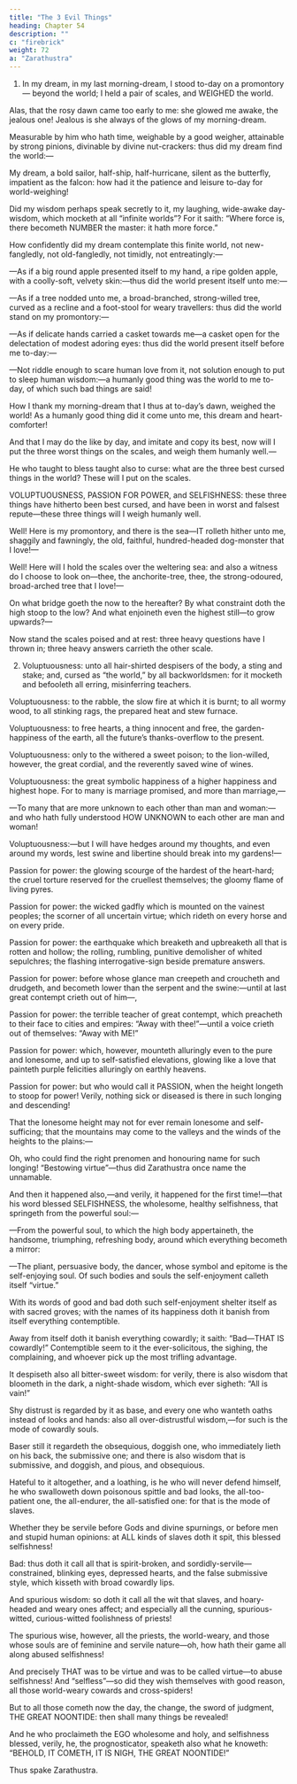```yaml
---
title: "The 3 Evil Things"
heading: Chapter 54
description: ""
c: "firebrick"
weight: 72
a: "Zarathustra"
---
```



1. In my dream, in my last morning-dream, I stood to-day on a promontory— beyond the world; I held a pair of scales, and WEIGHED the world.

Alas, that the rosy dawn came too early to me: she glowed me awake, the jealous one! Jealous is she always of the glows of my morning-dream.

Measurable by him who hath time, weighable by a good weigher, attainable by strong pinions, divinable by divine nut-crackers: thus did my dream find the world:—

My dream, a bold sailor, half-ship, half-hurricane, silent as the butterfly, impatient as the falcon: how had it the patience and leisure to-day for world-weighing!

Did my wisdom perhaps speak secretly to it, my laughing, wide-awake day-wisdom, which mocketh at all “infinite worlds”? For it saith: “Where force is, there becometh NUMBER the master: it hath more force.”

How confidently did my dream contemplate this finite world, not new-fangledly, not old-fangledly, not timidly, not entreatingly:—

—As if a big round apple presented itself to my hand, a ripe golden apple, with a coolly-soft, velvety skin:—thus did the world present itself unto me:—

—As if a tree nodded unto me, a broad-branched, strong-willed tree, curved as a recline and a foot-stool for weary travellers: thus did the world stand on my promontory:—

—As if delicate hands carried a casket towards me—a casket open for the delectation of modest adoring eyes: thus did the world present itself before me to-day:—

—Not riddle enough to scare human love from it, not solution enough to put to sleep human wisdom:—a humanly good thing was the world to me to-day, of which such bad things are said!

How I thank my morning-dream that I thus at to-day’s dawn, weighed the world! As a humanly good thing did it come unto me, this dream and heart-comforter!

And that I may do the like by day, and imitate and copy its best, now will I put the three worst things on the scales, and weigh them humanly well.—

He who taught to bless taught also to curse: what are the three best cursed things in the world? These will I put on the scales.

VOLUPTUOUSNESS, PASSION FOR POWER, and SELFISHNESS: these three things have hitherto been best cursed, and have been in worst and falsest repute—these three things will I weigh humanly well.

Well! Here is my promontory, and there is the sea—IT rolleth hither unto me, shaggily and fawningly, the old, faithful, hundred-headed dog-monster that I love!—

Well! Here will I hold the scales over the weltering sea: and also a witness do I choose to look on—thee, the anchorite-tree, thee, the strong-odoured, broad-arched tree that I love!—

On what bridge goeth the now to the hereafter? By what constraint doth the high stoop to the low? And what enjoineth even the highest still—to grow upwards?—

Now stand the scales poised and at rest: three heavy questions have I thrown in; three heavy answers carrieth the other scale.


2. Voluptuousness: unto all hair-shirted despisers of the body, a sting and stake; and, cursed as “the world,” by all backworldsmen: for it mocketh and befooleth all erring, misinferring teachers.

Voluptuousness: to the rabble, the slow fire at which it is burnt; to all wormy wood, to all stinking rags, the prepared heat and stew furnace.

Voluptuousness: to free hearts, a thing innocent and free, the garden-happiness of the earth, all the future’s thanks-overflow to the present.

Voluptuousness: only to the withered a sweet poison; to the lion-willed, however, the great cordial, and the reverently saved wine of wines.

Voluptuousness: the great symbolic happiness of a higher happiness and highest hope. For to many is marriage promised, and more than marriage,—

—To many that are more unknown to each other than man and woman:—and who hath fully understood HOW UNKNOWN to each other are man and woman!

Voluptuousness:—but I will have hedges around my thoughts, and even around my words, lest swine and libertine should break into my gardens!—

Passion for power: the glowing scourge of the hardest of the heart-hard; the cruel torture reserved for the cruellest themselves; the gloomy flame of living pyres.

Passion for power: the wicked gadfly which is mounted on the vainest peoples; the scorner of all uncertain virtue; which rideth on every horse and on every pride.

Passion for power: the earthquake which breaketh and upbreaketh all that is rotten and hollow; the rolling, rumbling, punitive demolisher of whited sepulchres; the flashing interrogative-sign beside premature answers.

Passion for power: before whose glance man creepeth and croucheth and drudgeth, and becometh lower than the serpent and the swine:—until at last great contempt crieth out of him—,

Passion for power: the terrible teacher of great contempt, which preacheth to their face to cities and empires: “Away with thee!”—until a voice crieth out of themselves: “Away with ME!”

Passion for power: which, however, mounteth alluringly even to the pure and lonesome, and up to self-satisfied elevations, glowing like a love that painteth purple felicities alluringly on earthly heavens.

Passion for power: but who would call it PASSION, when the height longeth to stoop for power! Verily, nothing sick or diseased is there in such longing and descending!

That the lonesome height may not for ever remain lonesome and self-sufficing; that the mountains may come to the valleys and the winds of the heights to the plains:—

Oh, who could find the right prenomen and honouring name for such longing! “Bestowing virtue”—thus did Zarathustra once name the unnamable.

And then it happened also,—and verily, it happened for the first time!—that his word blessed SELFISHNESS, the wholesome, healthy selfishness, that springeth from the powerful soul:—

—From the powerful soul, to which the high body appertaineth, the handsome, triumphing, refreshing body, around which everything becometh a mirror:

—The pliant, persuasive body, the dancer, whose symbol and epitome is the self-enjoying soul. Of such bodies and souls the self-enjoyment calleth itself “virtue.”

With its words of good and bad doth such self-enjoyment shelter itself as with sacred groves; with the names of its happiness doth it banish from itself everything contemptible.

Away from itself doth it banish everything cowardly; it saith: “Bad—THAT IS cowardly!” Contemptible seem to it the ever-solicitous, the sighing, the complaining, and whoever pick up the most trifling advantage.

It despiseth also all bitter-sweet wisdom: for verily, there is also wisdom that bloometh in the dark, a night-shade wisdom, which ever sigheth: “All is vain!”

Shy distrust is regarded by it as base, and every one who wanteth oaths instead of looks and hands: also all over-distrustful wisdom,—for such is the mode of cowardly souls.

Baser still it regardeth the obsequious, doggish one, who immediately lieth on his back, the submissive one; and there is also wisdom that is submissive, and doggish, and pious, and obsequious.

Hateful to it altogether, and a loathing, is he who will never defend himself, he who swalloweth down poisonous spittle and bad looks, the all-too-patient one, the all-endurer, the all-satisfied one: for that is the mode of slaves.

Whether they be servile before Gods and divine spurnings, or before men and stupid human opinions: at ALL kinds of slaves doth it spit, this blessed selfishness!

Bad: thus doth it call all that is spirit-broken, and sordidly-servile—constrained, blinking eyes, depressed hearts, and the false submissive style, which kisseth with broad cowardly lips.

And spurious wisdom: so doth it call all the wit that slaves, and hoary-headed and weary ones affect; and especially all the cunning, spurious-witted, curious-witted foolishness of priests!

The spurious wise, however, all the priests, the world-weary, and those whose souls are of feminine and servile nature—oh, how hath their game all along abused selfishness!

And precisely THAT was to be virtue and was to be called virtue—to abuse selfishness! And “selfless”—so did they wish themselves with good reason, all those world-weary cowards and cross-spiders!

But to all those cometh now the day, the change, the sword of judgment, THE GREAT NOONTIDE: then shall many things be revealed!

And he who proclaimeth the EGO wholesome and holy, and selfishness blessed, verily, he, the prognosticator, speaketh also what he knoweth: “BEHOLD, IT COMETH, IT IS NIGH, THE GREAT NOONTIDE!”

Thus spake Zarathustra.




